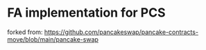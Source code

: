 # FA implementation for PCS

forked from: <https://github.com/pancakeswap/pancake-contracts-move/blob/main/pancake-swap>

